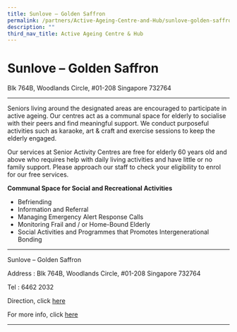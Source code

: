 ```yaml
---
title: Sunlove – Golden Saffron
permalink: /partners/Active-Ageing-Centre-and-Hub/sunlove-golden-saffron/
description: ""
third_nav_title: Active Ageing Centre & Hub
---
```


**Sunlove – Golden Saffron**
============================
Blk 764B, Woodlands Circle, #01-208 Singapore 732764

------------------------------------------------------------

Seniors living around the designated areas are encouraged to participate in active ageing. Our centres act as a communal space for elderly to socialise with their peers and find meaningful support. We conduct purposeful activities such as karaoke, art & craft and exercise sessions to keep the elderly engaged.

Our services at Senior Activity Centres are free for elderly 60 years old and above who requires help with daily living activities and have little or no family support. Please approach our staff to check your eligibility to enrol for our free services.

**Communal Space for Social and Recreational Activities**

*   Befriending
*   Information and Referral
*   Managing Emergency Alert Response Calls
*   Monitoring Frail and / or Home-Bound Elderly
*   Social Activities and Programmes that Promotes Intergenerational Bonding

------------------------------------------------------------

Sunlove – Golden Saffron

Address : Blk 764B, Woodlands Circle, #01-208 Singapore 732764

Tel : 6462 2032

Direction, click [here](https://www.google.com/maps/place/Block+764A+HDB+Woodlands/@1.44563,103.796607,17z/data=!3m1!4b1!4m5!3m4!1s0x31da130ceeb69881:0x3ce9b59eb631754c!8m2!3d1.44563!4d103.796607)

For more info, click [here](https://sunlove.org.sg/)

------------------------------------------------------------